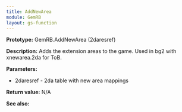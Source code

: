 ```yaml
---
title: AddNewArea
module: GemRB
layout: gs-function
---
```


**Prototype:** GemRB.AddNewArea (2daresref)

**Description:**  Adds the extension areas to the game. 
Used in bg2 with xnewarea.2da for ToB.

**Parameters:** 
  * 2daresref - 2da table with new area mappings

**Return value:** N/A

**See also:**
